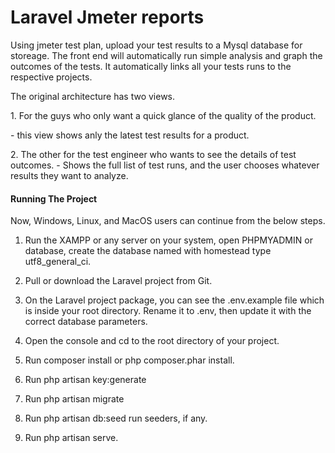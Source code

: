
<p align="center"></p>
<h1>Laravel Jmeter reports</h1>
<p>Using jmeter test plan, upload your test results to a Mysql database for storeage. The front end will automatically run simple analysis and graph the outcomes of the tests. It automatically links all your tests runs to the respective projects.  
    
<p>The original architecture has two views.</p>
<p>1. For the guys who only want a quick glance of the quality of the product.</p>
- this view shows anly the latest test results for a product.</p>
<p>2. The other for the test engineer who wants to see the details of test outcomes.
- Shows the full list of test runs, and the user chooses whatever results they want to analyze.
</p>

<h4>Running The Project</h4>

Now, Windows, Linux, and MacOS users can continue from the below steps.
1. Run the XAMPP or any server on your system, open PHPMYADMIN or database, create the database named with homestead type utf8_general_ci.

2. Pull or download the Laravel project from Git.
3. On the Laravel project package, you can see the .env.example file which is inside your root directory. Rename it to .env, then update it with the correct database parameters.
4. Open the console and cd to the root directory of your project.
5. Run composer install or php composer.phar install.
6. Run php artisan key:generate
7. Run php artisan migrate
8. Run php artisan db:seed run seeders, if any.
9. Run php artisan serve.

